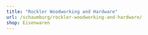```yaml
---
title: "Rockler Woodworking and Hardware"
url: /schaumburg/rockler-woodworking-and-hardware/
shop: Eisenwaren
---
```

